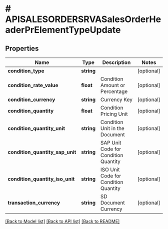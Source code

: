# # APISALESORDERSRVASalesOrderHeaderPrElementTypeUpdate

## Properties

Name | Type | Description | Notes
------------ | ------------- | ------------- | -------------
**condition_type** | **string** |  | [optional]
**condition_rate_value** | **float** | Condition Amount or Percentage | [optional]
**condition_currency** | **string** | Currency Key | [optional]
**condition_quantity** | **float** | Condition Pricing Unit | [optional]
**condition_quantity_unit** | **string** | Condition Unit in the Document | [optional]
**condition_quantity_sap_unit** | **string** | SAP Unit Code for Condition Quantity | [optional]
**condition_quantity_iso_unit** | **string** | ISO Unit Code for Condition Quantity | [optional]
**transaction_currency** | **string** | SD Document Currency | [optional]

[[Back to Model list]](../../README.md#models) [[Back to API list]](../../README.md#endpoints) [[Back to README]](../../README.md)
